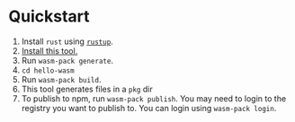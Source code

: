 # Quickstart

1. Install `rust` using [`rustup`].
1. [Install this tool.]
1. Run `wasm-pack generate`.
1. `cd hello-wasm`
1. Run `wasm-pack build`.
1. This tool generates files in a `pkg` dir
1. To publish to npm, run `wasm-pack publish`. You may need to login to the
   registry you want to publish to. You can login using `wasm-pack login`.

[`rustup`]: https://rustup.rs/
[Install this tool.]: https://rustwasm.github.io/wasm-pack/installer/
